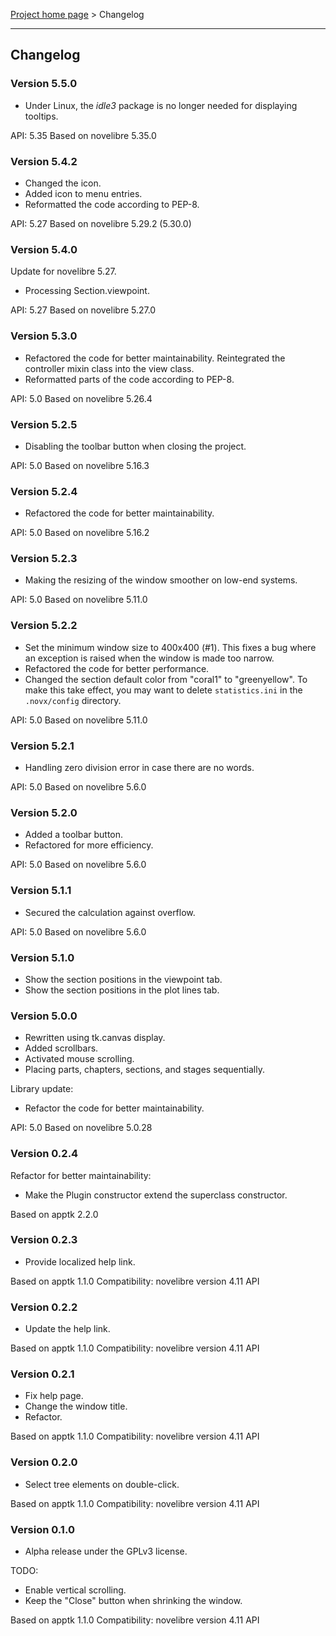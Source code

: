 [Project home page](../) > Changelog

------------------------------------------------------------------------

## Changelog


### Version 5.5.0

- Under Linux, the *idle3* package is no longer needed for displaying tooltips.

API: 5.35
Based on novelibre 5.35.0


### Version 5.4.2

- Changed the icon.
- Added icon to menu entries.
- Reformatted the code according to PEP-8.

API: 5.27
Based on novelibre 5.29.2 (5.30.0)


### Version 5.4.0

Update for novelibre 5.27.

- Processing Section.viewpoint.

API: 5.27
Based on novelibre 5.27.0


### Version 5.3.0

- Refactored the code for better maintainability.
  Reintegrated the controller mixin class into the view class.
- Reformatted parts of the code according to PEP-8.

API: 5.0
Based on novelibre 5.26.4


### Version 5.2.5

- Disabling the toolbar button when closing the project.

API: 5.0
Based on novelibre 5.16.3


### Version 5.2.4

- Refactored the code for better maintainability.

API: 5.0
Based on novelibre 5.16.2


### Version 5.2.3

- Making the resizing of the window smoother on low-end systems.

API: 5.0
Based on novelibre 5.11.0


### Version 5.2.2

- Set the minimum window size to 400x400 (#1). This fixes a bug where an exception is raised when the window is made too narrow.
- Refactored the code for better performance.
- Changed the section default color from "coral1" to "greenyellow". 
  To make this take effect, you may want to delete `statistics.ini` in the `.novx/config` directory. 

API: 5.0
Based on novelibre 5.11.0


### Version 5.2.1

- Handling zero division error in case there are no words. 

API: 5.0
Based on novelibre 5.6.0


### Version 5.2.0

- Added a toolbar button.
- Refactored for more efficiency. 

API: 5.0
Based on novelibre 5.6.0


### Version 5.1.1

- Secured the calculation against overflow. 

API: 5.0
Based on novelibre 5.6.0


### Version 5.1.0

- Show the section positions in the viewpoint tab.
- Show the section positions in the plot lines tab.


### Version 5.0.0

- Rewritten using tk.canvas display.
- Added scrollbars.
- Activated mouse scrolling.
- Placing parts, chapters, sections, and stages sequentially. 

Library update:
- Refactor the code for better maintainability.

API: 5.0
Based on novelibre 5.0.28

### Version 0.2.4

Refactor for better maintainability:

- Make the Plugin constructor extend the superclass constructor.

Based on apptk 2.2.0

### Version 0.2.3

- Provide localized help link.

Based on apptk 1.1.0
Compatibility: novelibre version 4.11 API

### Version 0.2.2

- Update the help link.

Based on apptk 1.1.0
Compatibility: novelibre version 4.11 API

### Version 0.2.1

- Fix help page.
- Change the window title.
- Refactor.

Based on apptk 1.1.0
Compatibility: novelibre version 4.11 API

### Version 0.2.0

- Select tree elements on double-click.

Based on apptk 1.1.0
Compatibility: novelibre version 4.11 API

### Version 0.1.0

- Alpha release under the GPLv3 license.

TODO:
- Enable vertical scrolling.
- Keep the "Close" button when shrinking the window. 

Based on apptk 1.1.0
Compatibility: novelibre version 4.11 API
